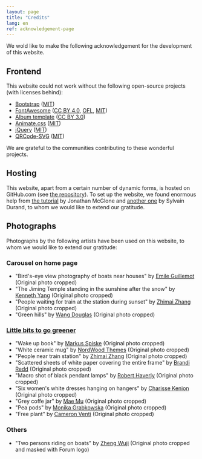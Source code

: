 ```yaml
---
layout: page
title: "Credits"
lang: en
ref: acknowledgement-page
---
```

We wold like to make the following acknowledgement for the development of this website.

## Frontend

This website could not work without the following open-source projects (with licenses behind):
- [Bootstrap](https://getbootstrap.com) ([MIT](https://opensource.org/licenses/MIT))
- [FontAwesome](https://fontawesome.com) ([CC BY 4.0](https://creativecommons.org/licenses/by/4.0/), [OFL](https://scripts.sil.org/cms/scripts/page.php?site_id=nrsi&id=OFL), [MIT](https://opensource.org/licenses/MIT))
- [Album template](https://getbootstrap.com/docs/4.3/examples/album/) ([CC BY 3.0](https://creativecommons.org/licenses/by/3.0/))
- [Animate.css](https://daneden.github.io/animate.css/) ([MIT](https://opensource.org/licenses/MIT))
- [jQuery](https://jquery.org) ([MIT](https://opensource.org/licenses/MIT))
- [QRCode-SVG](https://github.com/papnkukn/qrcode-svg) ([MIT](https://opensource.org/licenses/MIT))

We are grateful to the communities contributing to these wonderful projects.

## Hosting

This website, apart from a certain number of dynamic forms, is hosted on GitHub.com (see [the repository](https://github.com/estds/estds2020)). To set up the website, we found enormous help from [the tutorial](http://jmcglone.com/guides/github-pages/) by Jonathan McGlone and [another one](https://www.sylvaindurand.org/making-jekyll-multilingual/) by Sylvain Durand, to whom we would like to extend our gratitude.


## Photographs

Photographs by the following artists have been used on this website, to whom we would like to extend our gratitude:

### Carousel on home page

- "Bird's-eye view photography of boats near houses" by [Emile Guillemot](https://unsplash.com/photos/ARosbKOjd68) (Original photo cropped)
- "The Jiming Temple standing in the sunshine after the snow" by [Kenneth Yang](https://unsplash.com/photos/lJWJLkwIsng) (Original photo cropped)
- "People waiting for train at the station during sunset" by [Zhimai Zhang](https://unsplash.com/photos/mVflgHko2Gs) (Original photo cropped)
- "Green hills" by [Wang Douglas](https://unsplash.com/photos/S9izCjMijLI) (Original photo cropped)

### [Little bits to go greener](/greener)
- "Wake up book" by [Markus Spiske](https://unsplash.com/photos/oJZJdhFL2gk) (Original photo cropped)
- "White ceramic mug" by [NordWood Themes](https://unsplash.com/photos/nDd3dIkkOLo) (Original photo cropped)
- "People near train station" by [Zhimai Zhang](https://unsplash.com/photos/iTf45b2M_0U) (Original photo cropped)
- "Scattered sheets of white paper covering the entire frame" by [Brandi Redd](https://unsplash.com/photos/aJTiW00qqtI) (Original photo cropped)
- "Macro shot of black pendant lamps" by [Robert Haverly](https://unsplash.com/photos/_kmr5wKVW7E) (Original photo cropped)
- "Six women's white dresses hanging on hangers" by [Charisse Kenion](https://unsplash.com/photos/69epvVgm0Ws) (Original photo cropped)
- "Grey coffe jar" by [Mae Mu](https://unsplash.com/photos/0EWWLx_etkw) (Original photo cropped)
- "Pea pods" by [Monika Grabkowska](https://unsplash.com/photos/JoIw75HWMtI) (Original photo cropped)
- "Free plant" by [Cameron Venti](https://unsplash.com/photos/NliTYm_jD5o) (Original photo cropped)

### Others
- "Two persons riding on boats" by [Zheng Wuji](https://unsplash.com/photos/zboO0K1WfY4) (Original photo cropped and masked with Forum logo)

